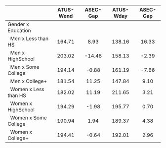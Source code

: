 
|                      |    ATUS-Wend |     ASEC-Gap |    ATUS-Wday |     ASEC-Gap |
| -------------------- | :----------: | :----------: | :----------: | :----------: |
| Gender x Education   |              |              |              |              |
| &nbsp;&nbsp;Men x Less than HS |       164.71 |         8.93 |       138.16 |        16.33 |
| &nbsp;&nbsp;Men x HighSchool |       203.02 |       -14.48 |       158.13 |        -2.39 |
| &nbsp;&nbsp;Men x Some College |       194.14 |        -0.88 |       161.19 |        -7.66 |
| &nbsp;&nbsp;Men x College+ |       181.54 |        11.25 |       147.84 |         9.10 |
| &nbsp;&nbsp;Women x Less than HS |       182.02 |        11.19 |       211.65 |         3.21 |
| &nbsp;&nbsp;Women x HighSchool |       194.29 |        -1.98 |       195.77 |         0.70 |
| &nbsp;&nbsp;Women x Some College |       190.94 |         1.94 |       189.37 |         4.38 |
| &nbsp;&nbsp;Women x College+ |       194.41 |        -0.64 |       192.01 |         2.96 |

